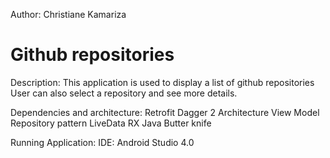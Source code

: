 Author: Christiane Kamariza

# Github repositories
  Description:
  This application is used to display a list of github repositories
  User can also select a repository and see more details.

Dependencies and architecture:
Retrofit
Dagger 2
Architecture
View Model
Repository pattern
LiveData
RX Java
Butter knife

Running Application:
IDE: Android Studio 4.0